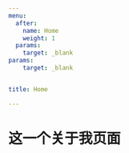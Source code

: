 ```yaml
---
menu:
  after:
    name: Home
    weight: 1
  params: 
    target: _blank
params:
    target: _blank


title: Home

---
```


# 这一个关于我页面